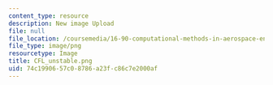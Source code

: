 ```yaml
---
content_type: resource
description: New image Upload
file: null
file_location: /coursemedia/16-90-computational-methods-in-aerospace-engineering-spring-2014/74c1990657c08786a23fc86c7e2000af_CFL_unstable.png
file_type: image/png
resourcetype: Image
title: CFL_unstable.png
uid: 74c19906-57c0-8786-a23f-c86c7e2000af
---
```

